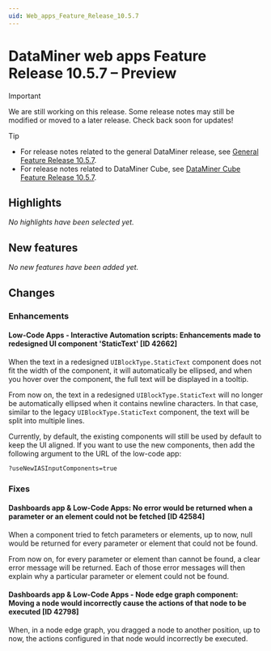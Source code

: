 ```yaml
---
uid: Web_apps_Feature_Release_10.5.7
---
```


# DataMiner web apps Feature Release 10.5.7 – Preview

> [!IMPORTANT]
> We are still working on this release. Some release notes may still be modified or moved to a later release. Check back soon for updates!

> [!TIP]
>
> - For release notes related to the general DataMiner release, see [General Feature Release 10.5.7](xref:General_Feature_Release_10.5.7).
> - For release notes related to DataMiner Cube, see [DataMiner Cube Feature Release 10.5.7](xref:Cube_Feature_Release_10.5.7).

## Highlights

*No highlights have been selected yet.*

## New features

*No new features have been added yet.*

## Changes

### Enhancements

#### Low-Code Apps - Interactive Automation scripts: Enhancements made to redesigned UI component 'StaticText' [ID 42662]

<!-- MR 10.4.0 [CU16] / 10.5.0 [CU4] - FR 10.5.7 -->

When the text in a redesigned `UIBlockType.StaticText` component does not fit the width of the component, it will automatically be ellipsed, and when you hover over the component, the full text will be displayed in a tooltip.

From now on, the text in a redesigned `UIBlockType.StaticText` will no longer be automatically ellipsed when it contains newline characters. In that case, similar to the legacy `UIBlockType.StaticText` component, the text will be split into multiple lines.

Currently, by default, the existing components will still be used by default to keep the UI aligned. If you want to use the new components, then add the following argument to the URL of the low-code app:

`?useNewIASInputComponents=true`

### Fixes

#### Dashboards app & Low-Code Apps: No error would be returned when a parameter or an element could not be fetched [ID 42584]

<!-- MR 10.4.0 [CU16] / 10.5.0 [CU4] - FR 10.5.7 -->

When a component tried to fetch parameters or elements, up to now, null would be returned for every parameter or element that could not be found.

From now on, for every parameter or element than cannot be found, a clear error message will be returned. Each of those error messages will then explain why a particular parameter or element could not be found.

#### Dashboards app & Low-Code Apps - Node edge graph component: Moving a node would incorrectly cause the actions of that node to be executed [ID 42798]

<!-- MR 10.4.0 [CU16] / 10.5.0 [CU4] - FR 10.5.7 -->

When, in a node edge graph, you dragged a node to another position, up to now, the actions configured in that node would incorrectly be executed.
